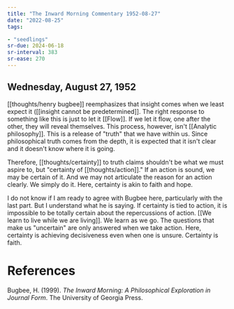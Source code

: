 ```yaml
---
title: "The Inward Morning Commentary 1952-08-27"
date: "2022-08-25"
tags:

- "seedlings"
sr-due: 2024-06-18
sr-interval: 383
sr-ease: 270
---
```


## Wednesday, August 27, 1952

[[thoughts/henry bugbee]] reemphasizes that insight comes when we least expect it ([[insight cannot be predetermined]]. The right response to something like this is just to let it [[Flow]]. If we let it flow, one after the other, they will reveal themselves. This process, however, isn't [[Analytic philosophy]]. This is a release of "truth" that we have within us. Since philosophical truth comes from the depth, it is expected that it isn't clear and it doesn't know where it is going.

Therefore, [[thoughts/certainty]] to truth claims shouldn't be what we must aspire to, but "certainty of [[thoughts/action]]." If an action is sound, we may be certain of it. And we may not articulate the reason for an action clearly. We simply do it. Here, certainty is akin to faith and hope.

I do not know if I am ready to agree with Bugbee here, particularly with the last part. But I understand what he is saying. If certainty is tied to action, it is impossible to be totally certain about the repercussions of action. [[We learn to live while we are living]]. We learn as we go. The questions that make us "uncertain" are only answered when we take action. Here, certainty is achieving decisiveness even when one is unsure. Certainty is faith.

# References

Bugbee, H. (1999). _The Inward Morning: A Philosophical Exploration in Journal Form_. The University of Georgia Press.